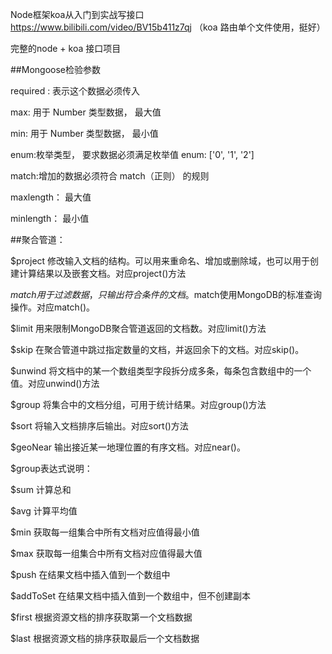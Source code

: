 Node框架koa从入门到实战写接口
https://www.bilibili.com/video/BV15b411z7qj    （koa 路由单个文件使用，挺好）

完整的node + koa 接口项目


##Mongoose检验参数

required : 表示这个数据必须传入

max: 用于 Number 类型数据， 最大值

min: 用于 Number 类型数据， 最小值

enum:枚举类型， 要求数据必须满足枚举值 enum: ['0', '1', '2']

match:增加的数据必须符合 match（正则） 的规则

maxlength： 最大值

minlength： 最小值


##聚合管道： 

$project 修改输入文档的结构。可以用来重命名、增加或删除域，也可以用于创建计算结果以及嵌套文档。对应project()方法 

 $match 用于过滤数据，只输出符合条件的文档。$match使用MongoDB的标准查询操作。对应match()。 

 $limit 用来限制MongoDB聚合管道返回的文档数。对应limit()方法 

 $skip 在聚合管道中跳过指定数量的文档，并返回余下的文档。对应skip()。 

 $unwind 将文档中的某一个数组类型字段拆分成多条，每条包含数组中的一个值。对应unwind()方法 

 $group 将集合中的文档分组，可用于统计结果。对应group()方法 

 $sort 将输入文档排序后输出。对应sort()方法 

 $geoNear 输出接近某一地理位置的有序文档。对应near()。 

$group表达式说明： 

 $sum  计算总和 

 $avg  计算平均值  

 $min  获取每一组集合中所有文档对应值得最小值 

 $max  获取每一组集合中所有文档对应值得最大值 

 $push  在结果文档中插入值到一个数组中 

 $addToSet  在结果文档中插入值到一个数组中，但不创建副本 

 $first  根据资源文档的排序获取第一个文档数据

 $last  根据资源文档的排序获取最后一个文档数据 